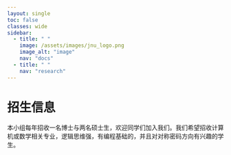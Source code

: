 ```yaml
---
layout: single
toc: false
classes: wide
sidebar:
  - title: " "
    image: /assets/images/jnu_logo.png
    image_alt: "image"
    nav: "docs"
  - title: " "
    nav: "research"
---
```


# 招生信息

本小组每年招收一名博士与两名硕士生，欢迎同学们加入我们。我们希望招收计算机或数学相关专业，逻辑思维强，有编程基础的，并且对对称密码方向有兴趣的学生。


